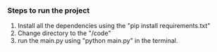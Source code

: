 ### Steps to run the project
1. Install all the dependencies using the "pip install requirements.txt"
2. Change directory to the "/code"
3. run the main.py using "python main.py" in the terminal. 
